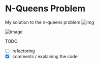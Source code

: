 # N-Queens Problem
My solution to the n-queens problem
![img](https://github.com/user-attachments/assets/ecd9c51d-569e-4412-a49f-75eb8ab6b46c)


![image](https://github.com/elfaidi-ghassen/n-queens-js/assets/93406112/d692857a-9749-48d4-95ea-deea6ef5cefa)


TODO
- [ ] refactoring
- [x] comments / explaining the code
